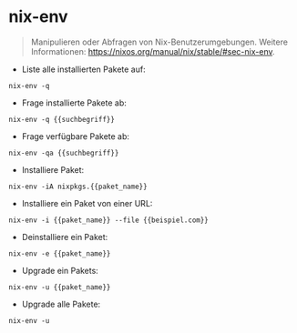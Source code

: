 # nix-env

> Manipulieren oder Abfragen von Nix-Benutzerumgebungen.
> Weitere Informationen: <https://nixos.org/manual/nix/stable/#sec-nix-env>.

- Liste alle installierten Pakete auf:

`nix-env -q`

- Frage installierte Pakete ab:

`nix-env -q {{suchbegriff}}`

- Frage verfügbare Pakete ab:

`nix-env -qa {{suchbegriff}}`

- Installiere Paket:

`nix-env -iA nixpkgs.{{paket_name}}`

- Installiere ein Paket von einer URL:

`nix-env -i {{paket_name}} --file {{beispiel.com}}`

- Deinstalliere ein Paket:

`nix-env -e {{paket_name}}`

- Upgrade ein Pakets:

`nix-env -u {{paket_name}}`

- Upgrade alle Pakete:

`nix-env -u`
